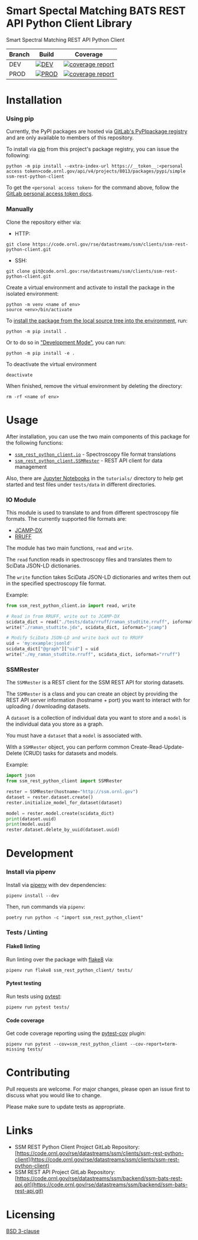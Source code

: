 # Smart Spectal Matching BATS REST API Python Client Library 

Smart Spectral Matching REST API Python Client

| Branch | Build | Coverage |
|--------|-------|----------|
| DEV    | [![DEV](https://code.ornl.gov/rse/datastreams/ssm/clients/ssm-rest-python-client/badges/dev/pipeline.svg)](https://code.ornl.gov/rse/datastreams/ssm/clients/ssm-rest-python-client/-/pipelines/dev/latest) | [![coverage report](https://code.ornl.gov/rse/datastreams/ssm/clients/ssm-rest-python-client/badges/dev/coverage.svg)](https://code.ornl.gov/rse/datastreams/ssm/clients/ssm-rest-python-client/-/commits/dev) |
| PROD    | [![PROD](https://code.ornl.gov/rse/datastreams/ssm/clients/ssm-rest-python-client/badges/master/pipeline.svg)](https://code.ornl.gov/rse/datastreams/ssm/clients/ssm-rest-python-client/-/pipelines/master/latest) | [![coverage report](https://code.ornl.gov/rse/datastreams/ssm/clients/ssm-rest-python-client/badges/master/coverage.svg)](https://code.ornl.gov/rse/datastreams/ssm/clients/ssm-rest-python-client/-/commits/master) |

# Installation

### Using pip
Currently, the PyPI packages are hosted
via [GitLab's PyPIpackage registry](https://docs.gitlab.com/ee/user/packages/pypi_repository/)
and are only available to members of this repository.

To install via [pip](https://pip.pypa.io/en/stable/) from this project's package registry, you can issue the following:
```
python -m pip install --extra-index-url https://__token__:<personal access token>code.ornl.gov/api/v4/projects/8013/packages/pypi/simple ssm-rest-python-client
```

To get the `<personal access token>` for the command above,
follow the [GitLab personal access token docs](https://docs.gitlab.com/ee/user/profile/personal_access_tokens.html).

### Manually
Clone the repository either via:
 - HTTP:
```
git clone https://code.ornl.gov/rse/datastreams/ssm/clients/ssm-rest-python-client.git
```
 - SSH:
```
git clone git@code.ornl.gov:rse/datastreams/ssm/clients/ssm-rest-python-client.git
```

Create a virtual environment and activate to install the package in the isolated environment:
```
python -m venv <name of env>
source <env>/bin/activate
```

To [install the package from the local source tree into the environment](https://packaging.python.org/tutorials/installing-packages/#installing-from-a-local-src-tree), run:
```
python -m pip install .
```

Or to do so in ["Development Mode"](https://setuptools.readthedocs.io/en/latest/setuptools.html#development-mode), you can run:
```
python -m pip install -e .
```

To deactivate the virtual environment
```
deactivate
```

When finished, remove the virtual environment by deleting the directory:
```
rm -rf <name of env>
```

# Usage
After installation, you can use the two main components of this package for the
following functions:
* [`ssm_rest_python_client.io`](#io-module) - Spectroscopy file format translations
* [`ssm_rest_python_client.SSMRester`](#ssmrester) - REST API client for data management

Also, there are [Jupyter Notebooks](https://jupyter.org/)
in the `tutorials/` directory to help get started
and test files under `tests/data` in different directories.

### IO Module

This module is used to translate to and from different spectroscopy file formats.
The currently supported file formats are:
* [JCAMP-DX](http://jcamp-dx.org/)
* [RRUFF](https://rruff.info/)

The module has two main functions, `read` and `write`.

The `read` function reads in spectroscopy files
and translates them to SciData JSON-LD dictionaries.

The `write` function takes SciData JSON-LD dictionaries
and writes them out in the specified spectroscopy file format.

Example:
```python
from ssm_rest_python_client.io import read, write

# Read in from RRUFF, write out to JCAMP-DX
scidata_dict = read("./tests/data/rruff/raman_studtite.rruff", ioformat="rruff")
write("./raman_studtite.jdx", scidata_dict, ioformat="jcamp")

# Modify SciData JSON-LD and write back out to RRUFF
uid = 'my:example:jsonld'
scidata_dict["@graph"]["uid"] = uid
write("./my_raman_studtite.rruff", scidata_dict, ioformat="rruff")
```

### SSMRester

The `SSMRester` is a REST client for the SSM REST API for storing datasets.

The `SSMRester` is a class and you can create an object by providing
the REST API server information (hostname + port) you want to interact
with for uploading / downloading datasets.

A `dataset` is a collection of individual data you want to store
and a `model` is the individual data you store as a graph.

You must have a `dataset` that a `model` is associated with.

With a `SSMRester` object, you can perform common
Create-Read-Update-Delete (CRUD) tasks for datasets and models.

Example:
```python
import json
from ssm_rest_python_client import SSMRester

rester = SSMRester(hostname="http://ssm.ornl.gov")
dataset = rester.dataset.create()
rester.initialize_model_for_dataset(dataset)

model = rester.model.create(scidata_dict)
print(dataset.uuid)
print(model.uuid)
rester.dataset.delete_by_uuid(dataset.uuid)
```

# Development

### Install via pipenv

Install via [pipenv](https://pipenv.pypa.io/en/latest/) with dev dependencies:
```
pipenv install --dev
```

Then, run commands via `pipenv`:
```
poetry run python -c "import ssm_rest_python_client"
```

### Tests / Linting

#### Flake8 linting
Run linting over the package with [flake8](https://flake8.pycqa.org/en/latest/) via:
```
pipenv run flake8 ssm_rest_python_client/ tests/
```

#### Pytest testing
Run tests using [pytest](https://docs.pytest.org/en/stable/):
```
pipenv run pytest tests/
```

#### Code coverage

Get code coverage reporting using the [pytest-cov](https://pytest-cov.readthedocs.io/en/latest/) plugin:
```
pipenv run pytest --cov=ssm_rest_python_client --cov-report=term-missing tests/
```

# Contributing
Pull requests are welcome. For major changes, please open an issue first to discuss what you would like to change.

Please make sure to update tests as appropriate.

# Links
* SSM REST Python Client Project GitLab Repository: [https://code.ornl.gov/rse/datastreams/ssm/clients/ssm-rest-python-client](https://code.ornl.gov/rse/datastreams/ssm/clients/ssm-rest-python-client)
* SSM REST API Project GitLab Repository: [https://code.ornl.gov/rse/datastreams/ssm/backend/ssm-bats-rest-api.git](https://code.ornl.gov/rse/datastreams/ssm/backend/ssm-bats-rest-api.git)

# Licensing
[BSD 3-clause](https://choosealicense.com/licenses/bsd-3-clause/)

